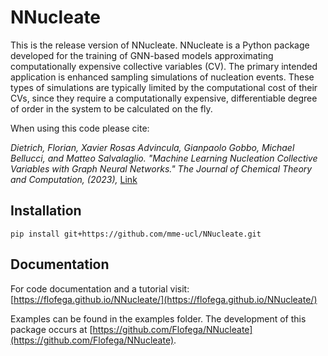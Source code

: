 # NNucleate

This is the release version of NNucleate. NNucleate is a Python package developed for the training of GNN-based models approximating computationally expensive collective variables (CV). The primary intended application is enhanced sampling simulations of nucleation events. These types of simulations are typically limited by the computational cost of their CVs, since they require a computationally expensive, differentiable degree of order in the system to be calculated on the fly. 

When using this code please cite: 

*Dietrich, Florian, Xavier Rosas Advincula, Gianpaolo Gobbo, Michael Bellucci, and Matteo Salvalaglio. "Machine Learning Nucleation Collective Variables with Graph Neural Networks." The Journal of Chemical Theory and Computation, (2023),* [Link]([https://chemrxiv.org/engage/chemrxiv/article-details/651eda9945aaa5fdbb5b9274](https://pubs.acs.org/doi/10.1021/acs.jctc.3c00722?ref=pdf))

## Installation

`pip install git+https://github.com/mme-ucl/NNucleate.git`

## Documentation
For code documentation and a tutorial visit:
[https://flofega.github.io/NNucleate/](https://flofega.github.io/NNucleate/)

Examples can be found in the examples folder.
The development of this package occurs at [https://github.com/Flofega/NNucleate](https://github.com/Flofega/NNucleate).
